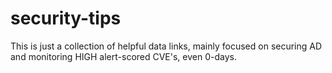 # security-tips
This is just a collection of helpful data links, mainly focused on securing AD and monitoring HIGH alert-scored CVE's, even 0-days.
